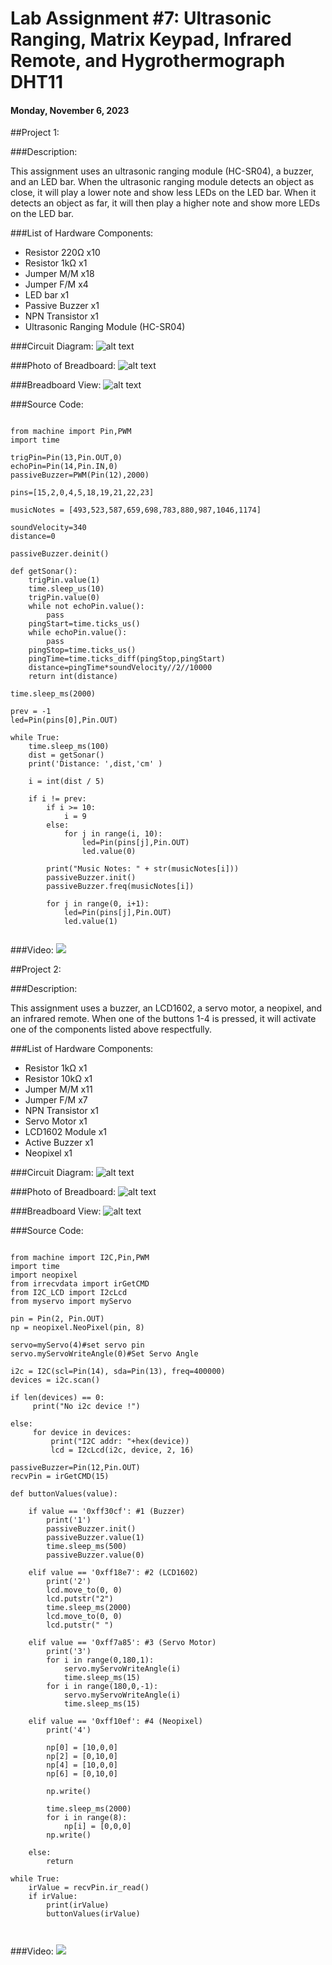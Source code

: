 # Lab Assignment #7: Ultrasonic Ranging, Matrix Keypad, Infrared Remote, and Hygrothermograph DHT11


#### Monday, November 6, 2023

##Project 1:

###Description:

This assignment uses an ultrasonic ranging module (HC-SR04), a buzzer, and an LED bar. When the ultrasonic ranging module detects an object as close, it will play a lower note and show less LEDs on the LED bar. When it detects an object as far, it will then play a higher note and show more LEDs on the LED bar.

###List of Hardware Components:
- Resistor 220Ω x10
- Resistor 1kΩ x1
- Jumper M/M x18
- Jumper F/M x4
- LED bar x1
- Passive Buzzer x1
- NPN Transistor x1
- Ultrasonic Ranging Module (HC-SR04)

###Circuit Diagram: ![alt text](https://raw.githubusercontent.com/JacobLoewen/Python-Physical-Computing-Photos/main/L7P1_Circuit_Diagram.png)

###Photo of Breadboard: ![alt text](https://raw.githubusercontent.com/JacobLoewen/Python-Physical-Computing-Photos/main/L7P1_photo.jpg)

###Breadboard View: ![alt text](https://raw.githubusercontent.com/JacobLoewen/Python-Physical-Computing-Photos/main/L7P1_Breadboard_View.png)

###Source Code:

```

from machine import Pin,PWM
import time

trigPin=Pin(13,Pin.OUT,0)
echoPin=Pin(14,Pin.IN,0)
passiveBuzzer=PWM(Pin(12),2000)

pins=[15,2,0,4,5,18,19,21,22,23]

musicNotes = [493,523,587,659,698,783,880,987,1046,1174]

soundVelocity=340
distance=0

passiveBuzzer.deinit()

def getSonar():
    trigPin.value(1)
    time.sleep_us(10)
    trigPin.value(0)
    while not echoPin.value():
        pass
    pingStart=time.ticks_us()
    while echoPin.value():
        pass
    pingStop=time.ticks_us()
    pingTime=time.ticks_diff(pingStop,pingStart)
    distance=pingTime*soundVelocity//2//10000
    return int(distance)

time.sleep_ms(2000)

prev = -1
led=Pin(pins[0],Pin.OUT)

while True:
    time.sleep_ms(100)
    dist = getSonar()
    print('Distance: ',dist,'cm' )
    
    i = int(dist / 5)
    
    if i != prev:
        if i >= 10:
            i = 9
        else:
            for j in range(i, 10):
                led=Pin(pins[j],Pin.OUT)
                led.value(0)
        
        print("Music Notes: " + str(musicNotes[i]))
        passiveBuzzer.init()
        passiveBuzzer.freq(musicNotes[i])
        
        for j in range(0, i+1):
            led=Pin(pins[j],Pin.OUT)
            led.value(1)
        

```

###Video: 
[![](https://markdown-videos-api.jorgenkh.no/youtube/-JNq4csNfA8)](https://youtube.com/shorts/-JNq4csNfA8)

##Project 2:

###Description:

This assignment uses a buzzer, an LCD1602, a servo motor, a neopixel, and an infrared remote. When one of the buttons 1-4 is pressed, it will activate one of the components listed above respectfully.

###List of Hardware Components:
- Resistor 1kΩ x1
- Resistor 10kΩ x1
- Jumper M/M x11
- Jumper F/M x7
- NPN Transistor x1
- Servo Motor x1
- LCD1602 Module x1
- Active Buzzer x1
- Neopixel x1

###Circuit Diagram: ![alt text](https://raw.githubusercontent.com/JacobLoewen/Python-Physical-Computing-Photos/main/L7P2_Circuit_Diagram.png)

###Photo of Breadboard: ![alt text](https://raw.githubusercontent.com/JacobLoewen/Python-Physical-Computing-Photos/main/L7P2_photo.jpg)

###Breadboard View: ![alt text](https://raw.githubusercontent.com/JacobLoewen/Python-Physical-Computing-Photos/main/L7P2_Breadboard_View.png)

###Source Code:

```

from machine import I2C,Pin,PWM
import time
import neopixel
from irrecvdata import irGetCMD
from I2C_LCD import I2cLcd
from myservo import myServo

pin = Pin(2, Pin.OUT)
np = neopixel.NeoPixel(pin, 8)

servo=myServo(4)#set servo pin
servo.myServoWriteAngle(0)#Set Servo Angle

i2c = I2C(scl=Pin(14), sda=Pin(13), freq=400000)
devices = i2c.scan()

if len(devices) == 0:
     print("No i2c device !")

else:
     for device in devices:
         print("I2C addr: "+hex(device))
         lcd = I2cLcd(i2c, device, 2, 16)

passiveBuzzer=Pin(12,Pin.OUT)
recvPin = irGetCMD(15)

def buttonValues(value):
        
    if value == '0xff30cf': #1 (Buzzer)
        print('1')
        passiveBuzzer.init()
        passiveBuzzer.value(1)
        time.sleep_ms(500)
        passiveBuzzer.value(0)
        
    elif value == '0xff18e7': #2 (LCD1602)
        print('2')
        lcd.move_to(0, 0)
        lcd.putstr("2")
        time.sleep_ms(2000)
        lcd.move_to(0, 0)
        lcd.putstr(" ")

    elif value == '0xff7a85': #3 (Servo Motor)
        print('3')
        for i in range(0,180,1):
            servo.myServoWriteAngle(i)
            time.sleep_ms(15)
        for i in range(180,0,-1):
            servo.myServoWriteAngle(i)
            time.sleep_ms(15)
            
    elif value == '0xff10ef': #4 (Neopixel)
        print('4')
        
        np[0] = [10,0,0]
        np[2] = [0,10,0]
        np[4] = [10,0,0]
        np[6] = [0,10,0]
        
        np.write()
        
        time.sleep_ms(2000)
        for i in range(8):
            np[i] = [0,0,0]
        np.write()

    else:
        return

while True:
    irValue = recvPin.ir_read()
    if irValue:
        print(irValue)
        buttonValues(irValue)



```

###Video: 
[![](https://markdown-videos-api.jorgenkh.no/youtube/-JNq4csNfA8)](https://youtube.com/shorts/-JNq4csNfA8)